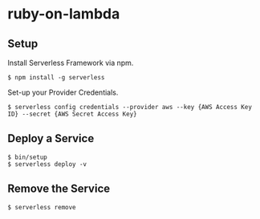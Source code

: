 # ruby-on-lambda

## Setup

Install Serverless Framework via npm.

```
$ npm install -g serverless
```

Set-up your Provider Credentials.

```
$ serverless config credentials --provider aws --key {AWS Access Key ID} --secret {AWS Secret Access Key}
```

## Deploy a Service

```
$ bin/setup
$ serverless deploy -v
```

## Remove the Service

```
$ serverless remove
```
